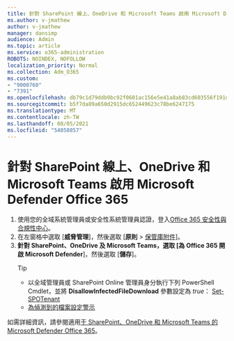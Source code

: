 ```yaml
---
title: 針對 SharePoint 線上、OneDrive 和 Microsoft Teams 啟用 Microsoft Defender Office 365
ms.author: v-jmathew
author: v-jmathew
manager: dansimp
audience: Admin
ms.topic: article
ms.service: o365-administration
ROBOTS: NOINDEX, NOFOLLOW
localization_priority: Normal
ms.collection: Adm_O365
ms.custom:
- "9000760"
- "7391"
ms.openlocfilehash: db79c1d79ddb9bc92f0601ac156e5e41a8ab83cd603556f191d5491cdd5ae2a3
ms.sourcegitcommit: b5f7da89a650d2915dc652449623c78be6247175
ms.translationtype: MT
ms.contentlocale: zh-TW
ms.lasthandoff: 08/05/2021
ms.locfileid: "54058857"
---
```

# <a name="enable-microsoft-defender-for-office-365-for-sharepoint-online-onedrive-and-microsoft-teams"></a>針對 SharePoint 線上、OneDrive 和 Microsoft Teams 啟用 Microsoft Defender Office 365

1. 使用您的全域系統管理員或安全性系統管理員認證，登入[Office 365 安全性與合規性中心](https://protection.office.com/)。
2. 在左窗格中選取 [**威脅管理**]，然後選取 [**原則**  >  [保管庫附件](https://protection.office.com/safeattachment)]。
3. **針對 SharePoint、OneDrive 及 Microsoft Teams，選取 [為 Office 365 開啟 Microsoft Defender**]，然後選取 [**儲存**]。
    > [!TIP]
    >
    > - 以全域管理員或 SharePoint Online 管理員身分執行下列 PowerShell Cmdlet，並將 **DisallowInfectedFileDownload** 參數設定為 *true*： [Set-SPOTenant](https://go.microsoft.com/fwlink/?linkid=2092301)
    > - [為偵測到的檔案設定警示](https://go.microsoft.com/fwlink/?linkid=2092110)

如需詳細資訊，請參閱適用[于 SharePoint、OneDrive 和 Microsoft Teams 的 Microsoft Defender Office 365](https://go.microsoft.com/fwlink/?linkid=2092041)。
